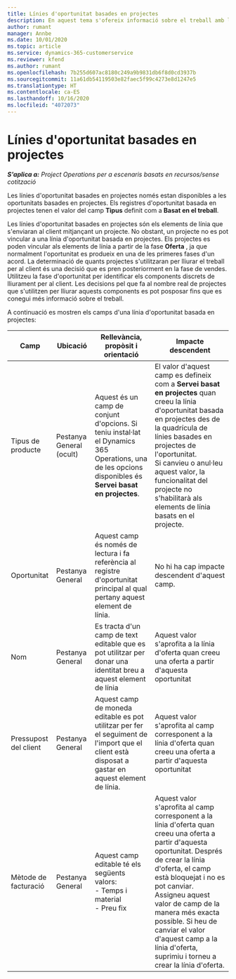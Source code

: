 ```yaml
---
title: Línies d'oportunitat basades en projectes
description: En aquest tema s'ofereix informació sobre el treball amb línies d'oportunitat basades en projectes.
author: rumant
manager: Annbe
ms.date: 10/01/2020
ms.topic: article
ms.service: dynamics-365-customerservice
ms.reviewer: kfend
ms.author: rumant
ms.openlocfilehash: 7b255d607ac8180c249a9b9831db6f8d0cd3937b
ms.sourcegitcommit: 11a61db54119503e82faec5f99c4273e8d1247e5
ms.translationtype: HT
ms.contentlocale: ca-ES
ms.lasthandoff: 10/16/2020
ms.locfileid: "4072073"
---
```

# <a name="project-based-opportunity-lines"></a>Línies d'oportunitat basades en projectes

_**S'aplica a:** Project Operations per a escenaris basats en recursos/sense cotització_


Les línies d'oportunitat basades en projectes només estan disponibles a les oportunitats basades en projectes. Els registres d'oportunitat basada en projectes tenen el valor del camp **Tipus** definit com a **Basat en el treball**.

Les línies d'oportunitat basades en projectes són els elements de línia que s'enviaran al client mitjançant un projecte. No obstant, un projecte no es pot vincular a una línia d'oportunitat basada en projectes. Els projectes es poden vincular als elements de línia a partir de la fase **Oferta** , ja que normalment l'oportunitat es produeix en una de les primeres fases d'un acord. La determinació de quants projectes s'utilitzaran per lliurar el treball per al client és una decisió que es pren posteriorment en la fase de vendes. Utilitzeu la fase d'oportunitat per identificar els components discrets de lliurament per al client. Les decisions pel que fa al nombre real de projectes que s'utilitzen per lliurar aquests components es pot posposar fins que es conegui més informació sobre el treball.

A continuació es mostren els camps d'una línia d'oportunitat basada en projectes:

| **Camp** | **Ubicació** | **Rellevància, propòsit i orientació** | **Impacte descendent** |
| --- | --- | --- | --- |
| Tipus de producte | Pestanya General (ocult) | Aquest és un camp de conjunt d'opcions. Si teniu instal·lat el Dynamics 365 Operations, una de les opcions disponibles és **Servei basat en projectes**.  | El valor d'aquest camp es defineix com a **Servei basat en projectes** quan creeu la línia d'oportunitat basada en projectes des de la quadrícula de línies basades en projectes de l'oportunitat. <br> Si canvieu o anul·leu aquest valor, la funcionalitat del projecte no s'habilitarà als elements de línia basats en el projecte. |
| Oportunitat | Pestanya General | Aquest camp és només de lectura i fa referència al registre d'oportunitat principal al qual pertany aquest element de línia. | No hi ha cap impacte descendent d'aquest camp. |
| Nom | Pestanya General | Es tracta d'un camp de text editable que es pot utilitzar per donar una identitat breu a aquest element de línia | Aquest valor s'aprofita a la línia d'oferta quan creeu una oferta a partir d'aquesta oportunitat |
| Pressupost del client | Pestanya General | Aquest camp de moneda editable es pot utilitzar per fer el seguiment de l'import que el client està disposat a gastar en aquest element de línia. | Aquest valor s'aprofita al camp corresponent a la línia d'oferta quan creeu una oferta a partir d'aquesta oportunitat |
| Mètode de facturació | Pestanya General | Aquest camp editable té els següents valors:</br>- Temps i material</br>- Preu fix | Aquest valor s'aprofita al camp corresponent a la línia d'oferta quan creeu una oferta a partir d'aquesta oportunitat. Després de crear la línia d'oferta, el camp està bloquejat i no es pot canviar. Assigneu aquest valor de camp de la manera més exacta possible. Si heu de canviar el valor d'aquest camp a la línia d'oferta, suprimiu i torneu a crear la línia d'oferta. |
